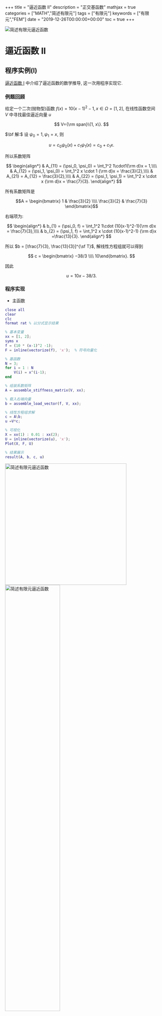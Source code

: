 +++
title = "逼近函数 II"
description = "正交基函数"
mathjax = true
categories = ["MATH","简述有限元"]
tags = ["有限元"]
keywords = ["有限元","FEM"]
date = "2019-12-26T00:00:00+00:00"
toc = true
+++

<img src="https://imgkr.cn-bj.ufileos.com/62f007ea-3d01-45a5-8ec7-4bfe52d009ed.jpeg" title="简述有限元: 逼近函数 II"  alt="简述有限元逼近函数" />

<!--more-->

# 逼近函数 II

## 程序实例(I)

[逼近函数 I](https://matnoble.me/posts/fem2/) 中介绍了逼近函数的数学推导, 这一次用程序实现它.

### 例题回顾

给定一个二次(抛物型)函数 $f(x) = 10(x-1)^2-1, x \in \Omega=[1, 2]$, 在线性函数空间 $V$ 中寻找最佳逼近向量 $u$

$$
V={\rm span}\{1, x\}.
$$

$\bf 解:$ 设 $\psi_0 = 1, \psi_1 = x$, 则

$$
u = c_0\psi_0(x) + c_1\psi_1(x) = c_0 + c_1x.
$$

所以系数矩阵

$$
\begin{align*}
& A_{11} = (\psi_0, \psi_0) = \int_1^2 1\cdot1{\rm d}x = 1,\\\\
& A_{12} = (\psi_1, \psi_0) = \int_1^2 x \cdot 1 {\rm d}x = \frac{3}{2},\\\\
& A_{21} = A_{12} = \frac{3}{2},\\\\
& A_{22} = (\psi_1, \psi_1) = \int_1^2 x \cdot x {\rm d}x = \frac{7}{3}.
\end{align*}
$$

所有系数矩阵是 

$$A = \begin{bmatrix} 1 & \frac{3}{2} \\\\ \frac{3}{2} & \frac{7}{3} \end{bmatrix}$$

右端项为:

$$
\begin{align*}
& b_{1} = (\psi_0, f) = \int_1^2 1\cdot (10(x-1)^2-1){\rm d}x = \frac{7}{3},\\\\
& b_{2} = (\psi_1, f) = \int_1^2 x \cdot (10(x-1)^2-1) {\rm d}x =\frac{13}{3}. 
\end{align*}
$$

所以 $b = [\frac{7}{3},  \frac{13}{3}]^{\sf T}$, 解线性方程组就可以得到

$$
c = \begin{bmatrix} −38/3 \\\\ 10\end{bmatrix}.
$$

因此

$$
u = 10x-38/3.
$$

### 程序实现

- 主函数

```matlab
close all
clear
clc
format rat % 以分式显示结果

% 基本变量
xx = [1, 2];
syms x
f = (10 * (x-1)^2 -1);
F = inline(vectorize(f), 'x');  % 符号向量化

% 基函数
N = 3;
for i = 1 : N
    V(i) = x^(i-1);
end

% 组装系数矩阵
A = assemble_stiffness_matrix(V, xx);

% 载入右端向量
b = assemble_load_vector(f, V, xx);

% 线性方程组求解
c = A\b;
u =V*c;

% 可视化
X = xx(1) : 0.01 : xx(2);
U = inline(vectorize(u), 'x');
Plot(X, F, U)

% 结果展示
result(A, b, c, u)
```

<img src="https://imgkr.cn-bj.ufileos.com/a117f302-1844-4333-a1bf-5f911d308265.png" title="V = {1, x}"  alt="简述有限元逼近函数" width="400" />

<img src="https://imgkr.cn-bj.ufileos.com/b9dc311d-dce7-4ea4-aff4-99fc163a4fcb.png" title="V = {1, x}"  alt="简述有限元逼近函数" width=60% />

程序计算结果与手算的是一样的.

当 $V = {\rm span}\\\\{1, x, x^2 \\\\}$ 时, 逼近解等于真解, 如下图所示

<img src="https://imgkr.cn-bj.ufileos.com/bf3d7a3a-6520-4fd7-9a43-af6b2496bf6b.png" title="V = {1, x}"  alt="简述有限元逼近函数" width="400" />

<img src="https://imgkr.cn-bj.ufileos.com/32287d90-4eed-46e6-8a00-366df9ab381c.png" title="V = {1, x}"  alt="简述有限元逼近函数" width="400" />

本程序其他函数可点击原文链接下载, GitHub.

---

## 选取更好的基函数

上一节的基函数空间为 $V ={\rm span} \\{ x^j\\} , j\in {\mathcal{I}}_s,\, {\mathcal{I}}_s=\\{0, 1, \dots, N \\}$, 在上一节的例子中, 函数逼近的很好, 在用此基函数逼近多项式时, 理论上可以得到原多项式. ..但是.., 当 $N$ 过大时, 形成的系数矩阵 $A$ 是奇异的, 是病态的, 即线性方程组系统不可解.

<img src="https://imgkr.cn-bj.ufileos.com/e68d6b8b-32c7-419a-8880-a6b4d91b2b54.png" title="病态缘由"  alt="简述有限元逼近函数 病态缘由" width=65% />

选择..正交..(或者几乎正交)的基函数是数值计算中经常使用的, 其原因是可以使得 $A_{ij}=0, i\neq j$, 从而矩阵几乎是对角化的.

### 傅立叶级数

$\color{gray}{\textit{Fourier series}}$

令

$$
V={\rm span} \{ \sin(\pi x), \sin(2\pi x), \dots, \sin(N+1)\pi x \}.
$$

那么基函数为

$$
\psi_i(x) = \sin(i+1)\pi x, \quad i \in \cal{I}_s.
$$

将基函数带入上文的主程序中, 得到 N=3 和 N=11 时的拟合图

![N=3](https://imgkr.cn-bj.ufileos.com/f1b331ac-c10b-4bb0-a040-91e332231194.png)

![N=11](https://imgkr.cn-bj.ufileos.com/47c04632-098b-4b3a-b924-e007e04ca50e.png)

以上结果似乎拟合得很好, ..但是..可以发现, 无论当 $N$ 如何增大, 始终得到 $u(0)=u(1)=1$. 肯定是哪里出错了:

$$
u(x) = \sum_{j\in \mathcal{I}_s} c_j \sin(j+1)\pi x.
$$

上式显示: $u(0) = u(1) \equiv 0$. 因此需要修正算法:

令 $u(0)=f(0), u(1)=f(1)$, 以加入边界信息, 再加上 $u(x) = \sum_{j\in \mathcal{I}_s} c_j \psi_j (x)$, 可设

$$
\tilde{u}(x) = (1-x)f(0) + xf(1) + \sum_{j\in \mathcal{I}_s} c_j \psi_j (x).
$$

设 $B(x) = (1-x)f(0) + xf(1)$, 此时的线性方程组系统为

$$
\sum_{j\in \mathcal{I}_s} (\psi_j, \psi_i)c_j = (f-B, \psi_i), \quad i \in \mathcal{I}_s.
$$

针对该基函数修正后的主函数为

```matlab
close all
clear
clc
format rat % 以分式显示结果
% format long

% 基本变量
xx = [0, 1];
syms x
f = (10 * (x-1/2)^5 -1);
F = inline(vectorize(f), 'x');
f_0 = F(xx(1));
f_N = F(xx(end));

n = 6;
for i = 1:n
    V(i) = sin(i*pi*x);
end
B = f_0*(xx(end)-x) + f_N*(x-xx(1));

% 组装系数矩阵
A = assemble_stiffness_matrix(V, xx);

% 载入右端向量
b = assemble_load_vector(f-B, V, xx);

% 线性方程组求解
c = A\b;
u = B + V*c;

% 可视化
X = xx(1) : 0.01 : xx(2);
U = inline(vectorize(u), 'x');
Plot(X, F, U)

% 结果展示
result(A, b, c, u)
```

如下图所示, 使用修正后的算法, N=3 时, 已经可以逼近的很好了.

![N=3](https://imgkr.cn-bj.ufileos.com/e6828cb5-eba4-47ec-9f21-cc8f3f0ef019.png)

![结果展示 N=3](https://imgkr.cn-bj.ufileos.com/c4b1dfac-2b1a-411f-a739-0129659489e7.png)
计算结果展示: 矩阵 $A = \frac{1}{2}I$, 这是巧合吗? 不是的! 因为在区间 $[0, 1]$ 上

$$
\int_0^1 \sin^2(j\pi x) {\rm d} x = \frac{1}{2}.
$$

所以

$$
c=A^{-1}b = \frac{b}{2}.
$$

即

$$
c_i = \frac{(f-B, \psi_i)}{2}.
$$

这样程序就更简单了.

## 程序实例(II)

通过正弦函数逼近 $f(x) = \tanh(s(x-\pi)), s=20$, 即在空间 $V={\rm span}\\{\sin(2i+1)x\\}\ , i\in [0, 1, \dots, N]$ 中找到 $u(x)$ 最佳逼近于 $f(x)$.

![N=1](https://imgkr.cn-bj.ufileos.com/6686289b-3010-426d-9431-00948025bff0.png)

![N=3](https://imgkr.cn-bj.ufileos.com/a1b9b8b2-f9c7-4ac1-82c7-80f3ba2f2721.png)

![N=7](https://imgkr.cn-bj.ufileos.com/c94c8996-52ec-4a21-9c61-0f5978e7cd79.png)

![N=15](https://imgkr.cn-bj.ufileos.com/de762744-f909-4cf5-bd16-551a08d84924.png)

程序参考之前小节. 该现象称为[吉布斯现象](https://en.wikipedia.org/wiki/Gibbs_phenomenon "吉布斯现象").

---

## 下节预告

讨论逼近函数的最后一种方法 -- 插值法 🤘
